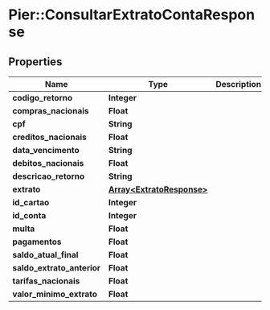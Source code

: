 # Pier::ConsultarExtratoContaResponse

## Properties
Name | Type | Description | Notes
------------ | ------------- | ------------- | -------------
**codigo_retorno** | **Integer** |  | [optional] 
**compras_nacionais** | **Float** |  | [optional] 
**cpf** | **String** |  | [optional] 
**creditos_nacionais** | **Float** |  | [optional] 
**data_vencimento** | **String** |  | [optional] 
**debitos_nacionais** | **Float** |  | [optional] 
**descricao_retorno** | **String** |  | [optional] 
**extrato** | [**Array&lt;ExtratoResponse&gt;**](ExtratoResponse.md) |  | [optional] 
**id_cartao** | **Integer** |  | [optional] 
**id_conta** | **Integer** |  | [optional] 
**multa** | **Float** |  | [optional] 
**pagamentos** | **Float** |  | [optional] 
**saldo_atual_final** | **Float** |  | [optional] 
**saldo_extrato_anterior** | **Float** |  | [optional] 
**tarifas_nacionais** | **Float** |  | [optional] 
**valor_minimo_extrato** | **Float** |  | [optional] 



